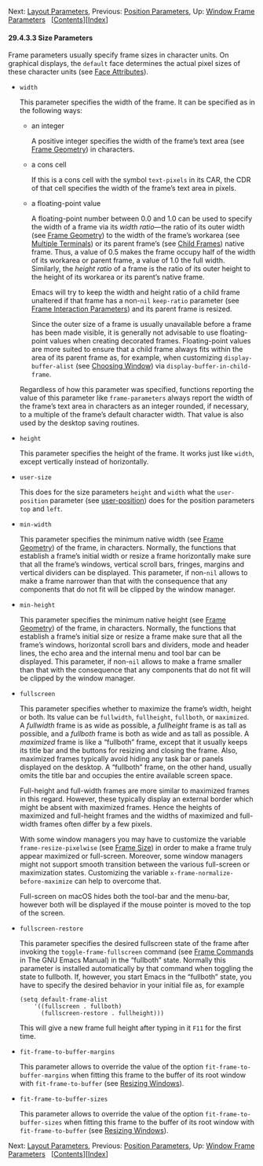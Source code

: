 <!-- This is the GNU Emacs Lisp Reference Manual
corresponding to Emacs version 27.2.

Copyright (C) 1990-1996, 1998-2021 Free Software Foundation,
Inc.

Permission is granted to copy, distribute and/or modify this document
under the terms of the GNU Free Documentation License, Version 1.3 or
any later version published by the Free Software Foundation; with the
Invariant Sections being "GNU General Public License," with the
Front-Cover Texts being "A GNU Manual," and with the Back-Cover
Texts as in (a) below.  A copy of the license is included in the
section entitled "GNU Free Documentation License."

(a) The FSF's Back-Cover Text is: "You have the freedom to copy and
modify this GNU manual.  Buying copies from the FSF supports it in
developing GNU and promoting software freedom." -->

<!-- Created by GNU Texinfo 6.7, http://www.gnu.org/software/texinfo/ -->

Next: [Layout Parameters](Layout-Parameters.html), Previous: [Position Parameters](Position-Parameters.html), Up: [Window Frame Parameters](Window-Frame-Parameters.html)   \[[Contents](index.html#SEC_Contents "Table of contents")]\[[Index](Index.html "Index")]

#### 29.4.3.3 Size Parameters

Frame parameters usually specify frame sizes in character units. On graphical displays, the `default` face determines the actual pixel sizes of these character units (see [Face Attributes](Face-Attributes.html)).

*   `width`

    This parameter specifies the width of the frame. It can be specified as in the following ways:

    *   an integer

        A positive integer specifies the width of the frame’s text area (see [Frame Geometry](Frame-Geometry.html)) in characters.

    *   a cons cell

        If this is a cons cell with the symbol `text-pixels` in its CAR, the CDR of that cell specifies the width of the frame’s text area in pixels.

    *   a floating-point value

        A floating-point number between 0.0 and 1.0 can be used to specify the width of a frame via its *width ratio*—the ratio of its outer width (see [Frame Geometry](Frame-Geometry.html)) to the width of the frame’s workarea (see [Multiple Terminals](Multiple-Terminals.html)) or its parent frame’s (see [Child Frames](Child-Frames.html)) native frame. Thus, a value of 0.5 makes the frame occupy half of the width of its workarea or parent frame, a value of 1.0 the full width. Similarly, the *height ratio* of a frame is the ratio of its outer height to the height of its workarea or its parent’s native frame.

        Emacs will try to keep the width and height ratio of a child frame unaltered if that frame has a non-`nil` `keep-ratio` parameter (see [Frame Interaction Parameters](Frame-Interaction-Parameters.html)) and its parent frame is resized.

        Since the outer size of a frame is usually unavailable before a frame has been made visible, it is generally not advisable to use floating-point values when creating decorated frames. Floating-point values are more suited to ensure that a child frame always fits within the area of its parent frame as, for example, when customizing `display-buffer-alist` (see [Choosing Window](Choosing-Window.html)) via `display-buffer-in-child-frame`.

    Regardless of how this parameter was specified, functions reporting the value of this parameter like `frame-parameters` always report the width of the frame’s text area in characters as an integer rounded, if necessary, to a multiple of the frame’s default character width. That value is also used by the desktop saving routines.

*   `height`

    This parameter specifies the height of the frame. It works just like `width`, except vertically instead of horizontally.

*   `user-size`

    This does for the size parameters `height` and `width` what the `user-position` parameter (see [user-position](Position-Parameters.html)) does for the position parameters `top` and `left`.

*   `min-width`

    This parameter specifies the minimum native width (see [Frame Geometry](Frame-Geometry.html)) of the frame, in characters. Normally, the functions that establish a frame’s initial width or resize a frame horizontally make sure that all the frame’s windows, vertical scroll bars, fringes, margins and vertical dividers can be displayed. This parameter, if non-`nil` allows to make a frame narrower than that with the consequence that any components that do not fit will be clipped by the window manager.

*   `min-height`

    This parameter specifies the minimum native height (see [Frame Geometry](Frame-Geometry.html)) of the frame, in characters. Normally, the functions that establish a frame’s initial size or resize a frame make sure that all the frame’s windows, horizontal scroll bars and dividers, mode and header lines, the echo area and the internal menu and tool bar can be displayed. This parameter, if non-`nil` allows to make a frame smaller than that with the consequence that any components that do not fit will be clipped by the window manager.

*   `fullscreen`

    This parameter specifies whether to maximize the frame’s width, height or both. Its value can be `fullwidth`, `fullheight`, `fullboth`, or `maximized`. A *fullwidth* frame is as wide as possible, a *fullheight* frame is as tall as possible, and a *fullboth* frame is both as wide and as tall as possible. A *maximized* frame is like a “fullboth” frame, except that it usually keeps its title bar and the buttons for resizing and closing the frame. Also, maximized frames typically avoid hiding any task bar or panels displayed on the desktop. A “fullboth” frame, on the other hand, usually omits the title bar and occupies the entire available screen space.

    Full-height and full-width frames are more similar to maximized frames in this regard. However, these typically display an external border which might be absent with maximized frames. Hence the heights of maximized and full-height frames and the widths of maximized and full-width frames often differ by a few pixels.

    With some window managers you may have to customize the variable `frame-resize-pixelwise` (see [Frame Size](Frame-Size.html)) in order to make a frame truly appear maximized or full-screen. Moreover, some window managers might not support smooth transition between the various full-screen or maximization states. Customizing the variable `x-frame-normalize-before-maximize` can help to overcome that.

    Full-screen on macOS hides both the tool-bar and the menu-bar, however both will be displayed if the mouse pointer is moved to the top of the screen.

*   `fullscreen-restore`

    This parameter specifies the desired fullscreen state of the frame after invoking the `toggle-frame-fullscreen` command (see [Frame Commands](https://www.gnu.org/software/emacs/manual/html_node/emacs/Frame-Commands.html#Frame-Commands) in The GNU Emacs Manual) in the “fullboth” state. Normally this parameter is installed automatically by that command when toggling the state to fullboth. If, however, you start Emacs in the “fullboth” state, you have to specify the desired behavior in your initial file as, for example

        (setq default-frame-alist
            '((fullscreen . fullboth)
              (fullscreen-restore . fullheight)))

    This will give a new frame full height after typing in it `F11` for the first time.

*   `fit-frame-to-buffer-margins`

    This parameter allows to override the value of the option `fit-frame-to-buffer-margins` when fitting this frame to the buffer of its root window with `fit-frame-to-buffer` (see [Resizing Windows](Resizing-Windows.html)).

*   `fit-frame-to-buffer-sizes`

    This parameter allows to override the value of the option `fit-frame-to-buffer-sizes` when fitting this frame to the buffer of its root window with `fit-frame-to-buffer` (see [Resizing Windows](Resizing-Windows.html)).

Next: [Layout Parameters](Layout-Parameters.html), Previous: [Position Parameters](Position-Parameters.html), Up: [Window Frame Parameters](Window-Frame-Parameters.html)   \[[Contents](index.html#SEC_Contents "Table of contents")]\[[Index](Index.html "Index")]
